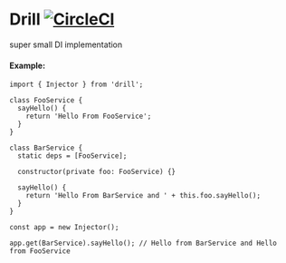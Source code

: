 # Drill [![CircleCI](https://circleci.com/gh/deebloo/drill.svg?style=svg)](https://circleci.com/gh/deebloo/drill)

super small DI implementation

#### Example:
```TS
import { Injector } from 'drill';

class FooService {
  sayHello() {
    return 'Hello From FooService'; 
  }
}

class BarService {
  static deps = [FooService];
  
  constructor(private foo: FooService) {}
  
  sayHello() {
    return 'Hello From BarService and ' + this.foo.sayHello();
  }
}

const app = new Injector();

app.get(BarService).sayHello(); // Hello from BarService and Hello from FooService
```
